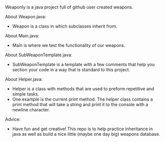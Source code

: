 Weaponly is a java project full of github user created weapons.

About Weapon.java:
  - Weapon is a class in which subclasses inherit from.

About Main.java:
  - Main is where we test the functionality of our weapons.

About SubWeaponTemplate.java:
  - SubWeaponTemplate is a template with a few comments that
    help you section your code in a way that is standard to
    this project.

About Helper.java:
  - Helper is a class with methods that are used to preform
    repetitive and simple tasks.
  - One example is the current print method. The helper class
    contains a print method that will take a string and print
    it to the console with a newline character.

Advice:
  - Have fun and get creative! This repo is to help practice
    inheritance in java as well as build a nice little (maybe
    one day big) weapons database.
